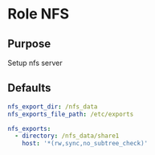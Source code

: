 # Role NFS

## Purpose
Setup nfs server


## Defaults
```yml
nfs_export_dir: /nfs_data
nfs_exports_file_path: /etc/exports

nfs_exports:
  - directory: /nfs_data/share1
    host: '*(rw,sync,no_subtree_check)'

```
